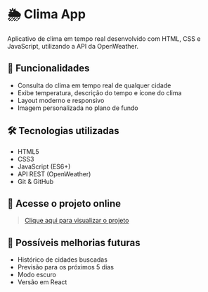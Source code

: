 # 🌦️ Clima App

Aplicativo de clima em tempo real desenvolvido com HTML, CSS e JavaScript, utilizando a API da OpenWeather.


## 🚀 Funcionalidades

- Consulta do clima em tempo real de qualquer cidade
- Exibe temperatura, descrição do tempo e ícone do clima
- Layout moderno e responsivo
- Imagem personalizada no plano de fundo



## 🛠️ Tecnologias utilizadas

- HTML5
- CSS3
- JavaScript (ES6+)
- API REST (OpenWeather)
- Git & GitHub



## 🔗 Acesse o projeto online

> [Clique aqui para visualizar o projeto](https://GabriellPRO.github.io/clima-app/)





## 📌 Possíveis melhorias futuras

- Histórico de cidades buscadas
- Previsão para os próximos 5 dias
- Modo escuro
- Versão em React




